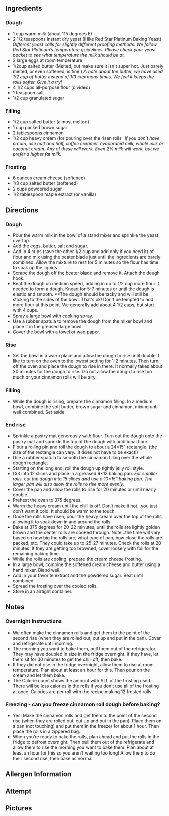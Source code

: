 ## Ingredients

### Dough
* 1 cup warm milk (about 115 degrees F)
* 2 1/2 teaspoons instant dry yeast (I like Red Star Platinum Baking Yeast)
_Different yeast calls for slightly different proofing methods. We follow Red Star Platinum’s temperature guidelines. Please check your yeast packet to see what temperature the milk should be at._
* 2 large eggs at room temperature
* 1/2cup salted butter (Melted, but make sure it isn't super hot. Just barely melted, or even softened, is fine.)
_A note about the butter, we have used 1/2 cup of butter instead of 1/3 cup many times. We feel it keeps the rolls softer. Give it a try!_
* 4 1/2 cups all-purpose flour (divided)
* 1 teaspoon salt
* 1/2 cup granulated sugar

### Filling
* 1/2 cup salted butter (almost melted)
* 1 cup packed brown sugar
* 2 tablespoons cinnamon
* 1/2 cup heavy cream (for pouring over the risen rolls_
_If you don’t have cream, use half and half, coffee creamer, evaporated milk, whole milk or coconut cream. Any of these will work. Even 2% milk will work, but we prefer a higher fat milk._

### Frosting
* 6 ounces cream cheese (softened)
* 1/3 cup salted butter (softened)
* 2 cups powdered sugar
* 1/2 tablespoon maple extract (or vanilla)

## Directions
### Dough
* Pour the warm milk in the bowl of a stand mixer and sprinkle the yeast overtop.
* Add the eggs, butter, salt and sugar.
* Add in 4 cups (save the other 1/2 cup and add only if you need it) of flour and mix using the beater blade just until the ingredients are barely combined. Allow the mixture to rest for 5 minutes so the flour has time to soak up the liquids.
* Scrape the dough off the beater blade and remove it. Attach the dough hook.
* Beat the dough on medium speed, adding in up to 1/2 cup more flour if needed to form a dough. Knead for 5-7 minutes or until the dough is elastic and smooth. **The dough should be tacky and will still be sticking to the sides of the bowl. That's ok! Don't be tempted to add more flour at this point. We generally add about 4 1/2 cups, but start with 4 cups.
* Spray a large bowl with cooking spray.
* Use a rubber spatula to remove the dough from the mixer bowl and place it in the greased large bowl. 
* Cover the bowl with a towel or wax paper.

### Rise
* Set the bowl in a warm place and allow the dough to rise until double. I like to turn on the oven to the lowest setting for 1-2 minutes. Then turn off the oven and place the dough to rise in there. It normally takes about 30 minutes for the dough to rise. Do not allow the dough to rise too much or your cinnamon rolls will be airy.

### Filling
* While the dough is rising, prepare the cinnamon filling. In a medium bowl, combine the soft butter, brown sugar and cinnamon, mixing until well combined. Set aside.

### End rise
* Sprinkle a pastry mat generously with flour. Turn out the dough onto the pastry mat and sprinkle the top of the dough with additional flour. 
* Flour a rolling pin and roll the dough to about a 24×15" rectangle. (the size of the rectangle can vary…it does not have to be exact!)
* Use a rubber spatula to smooth the cinnamon filling over the whole dough rectangle.
* Starting on the long end, roll the dough up tightly jelly roll style. 
* Cut into 12 slices and place in a greased 9×13 baking pan. _For smaller rolls, cut the dough into 15 slices and use a 10×15″ baking pan. The larger pan will also allow the rolls to rise more evenly._
* Cover the pan and allow the rolls to rise for 20 minutes or until nearly double.
* Preheat the oven to 375 degrees.
* Warm the heavy cream until the chill is off. Don’t make it hot…you just don’t want it cold. It should be warm to the touch.
* Once the rolls have risen, pour the heavy cream over the top of the rolls, allowing it to soak down in and around the rolls.
* Bake at 375 degrees for 20-22 minutes, until the rolls are lightly golden brown and the center rolls are cooked through. Note…the time will vary based on how big the rolls are, what type of pan, how close the rolls are packed, etc. They could take up to 25-27 minutes. Check the rolls at 20 minutes. If they are getting too browned, cover loosely with foil for the remaining baking time.
* While the rolls are cooling, prepare the cream cheese frosting.
* In a large bowl, combine the softened cream cheese and butter using a hand mixer. Blend well.
* Add in your favorite extract and the powdered sugar. Beat until combined.
* Spread the frosting over the cooled rolls.
* Store in an airtight container.

## Notes

### Overnight Instructions
* We often make the cinnamon rolls and get them to the point of the second rise (when they are rolled out, cut up and put in the pan). Cover and refrigerate until morning.
* The morning you want to bake them, pull them out of the refrigerator. They may have doubled in size in the fridge overnight. If they have, let them sit for 30 minutes to get the chill off, then bake.
* If they did not rise in the fridge overnight, allow them to rise at room temperature. Plan about at least an hour for this. Then pour on the cream and let them bake.
* The Calorie count shows the amount with ALL of the frosting used. There will be less calories in the rolls if you don’t use all of the frosting at once. Calories are per roll with the recipe making 12 frosted rolls.

### Freezing - can you freeze cinnamon roll dough before baking?
* Yes! Make the cinnamon rolls and get them to the point of the second rise (when they are rolled out, cut up and put in the pan). Place them on a pan (not touching) and put them in the freezer for about 1 hour. Then place the rolls in a zippered bag.
* When you’re ready to bake the rolls, plan ahead and put the rolls in the fridge to defrost overnight. Then pull them out of the refrigerate and allow them to rise the morning you want to bake them. Plan about at least an hour for this so you aren’t waiting too long! Allow them to do their second rise, then bake as normal.

## Allergen Information

## Attempt

## Pictures
